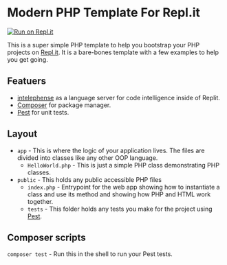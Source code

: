 # Modern PHP Template For Repl.it
[![Run on Repl.it](https://repl.it/badge/github/fatfingers23/Modern-Replit-PHP-Template.git)](https://repl.it/github/fatfingers23/Modern-Replit-PHP-Template.git)

This is a super simple PHP template to help you bootstrap your PHP projects on [Repl.it](https://repl.it). It is a bare-bones template with a few examples to help you get going. 

## Featuers
* [intelephense](https://intelephense.com) as a language server for code intelligence inside of Replit.
* [Composer](https://packagist.org) for package manager.
* [Pest](https://pestphp.com) for unit tests.

## Layout
* `app` - This is where the logic of your application lives. The files are divided into classes like any other OOP language.
  * `HelloWorld.php` - This is just a simple PHP class demonstrating PHP classes.
* `public` - This holds any public accessible PHP files
  * `index.php` - Entrypoint for the web app showing how to instantiate a class and use its method and showing how PHP and HTML work together.
  * `tests` - This folder holds any tests you make for the project using [Pest](https://pestphp.com).

## Composer scripts

`composer test` - Run this in the shell to run your Pest tests.
